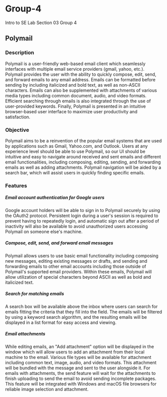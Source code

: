 # Group-4
Intro to SE Lab Section 03 Group 4


## Polymail
### Description
Polymail is a user-friendly web-based email client which seamlessly interfaces with multiple email service providers (gmail, yahoo, etc.). Polymail provides the user with the ability to quickly compose, edit, send, and forward emails to any email address. Emails can be formatted before sending by including italicized and bold text, as well as non-ASCII characters. Emails can also be supplemented with attachments of various media types including common document, audio, and video formats. Efficient searching through emails is also integrated through the use of user-provided keywords. Finally, Polymail is presented in an intuitive browser-based user interface to maximize user productivity and satisfaction.


### Objective
Polymail aims to be a reinvention of the popular email systems that are used by applications such as Gmail, Yahoo.com, and Outlook. Users at any experience level should be able to use Polymail, so our UI should be intuitive and easy to navigate around received and sent emails and different email functionalities, including composing, editing, sending, and forwarding emails as well as adding attachments. Polymail navigation will be aided by a search bar, which will assist users in quickly finding specific emails. 


### Features
##### Email account authentication for Google users
Google account holders will be able to sign in to Polymail securely by using the OAuth2 protocol. Persistent login during a user's session is required to prevent having to repeatedly login, and automatic sign out after a period of inactivity will also be available to avoid unauthorized users accessing Polymail on someone else's machine.

##### Compose, edit, send, and forward email messages
Polymail allows users to use basic email functionality including composing new messages, editing existing messages or drafts, and sending and forwarding emails to other email accounts including those outside of Polymail's supported email providers. Within these emails, Polymail will allow utilization of special characters beyond ASCII as well as bold and italicized text.

##### Search for matching emails
A search box will be available above the inbox where users can search for emails fitting the criteria that they fill into the field. The emails will be filtered by using a keyword search algorithm, and the resulting emails will be displayed in a list format for easy access and viewing.

##### Email attachments
While editing emails, an "Add attachment" option will be displayed in the window which will allow users to add an attachment from their local machine to the email. Various file types will be available for attachment including common text, image, audio, and video formats. This attachment will be bundled with the message and sent to the user alongside it. For emails with attachments, the send feature will wait for the attachments to finish uploading to send the email to avoid sending incomplete packages. This feature will be integrated with Windows and macOS file browsers for reliable image selection and attachment.
